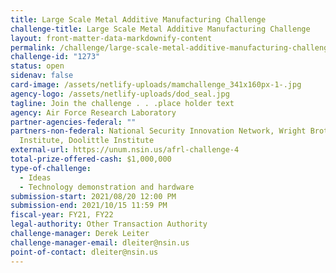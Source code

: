```yaml
---
title: Large Scale Metal Additive Manufacturing Challenge
challenge-title: Large Scale Metal Additive Manufacturing Challenge
layout: front-matter-data-markdownify-content
permalink: /challenge/large-scale-metal-additive-manufacturing-challenge/
challenge-id: "1273"
status: open
sidenav: false
card-image: /assets/netlify-uploads/mamchallenge_341x160px-1-.jpg
agency-logo: /assets/netlify-uploads/dod_seal.jpg
tagline: Join the challenge . . .place holder text
agency: Air Force Research Laboratory
partner-agencies-federal: ""
partners-non-federal: National Security Innovation Network, Wright Brothers
  Institute, Doolittle Institute
external-url: https://unum.nsin.us/afrl-challenge-4
total-prize-offered-cash: $1,000,000
type-of-challenge:
  - Ideas
  - Technology demonstration and hardware
submission-start: 2021/08/20 12:00 PM
submission-end: 2021/10/15 11:59 PM
fiscal-year: FY21, FY22
legal-authority: Other Transaction Authority
challenge-manager: Derek Leiter
challenge-manager-email: dleiter@nsin.us
point-of-contact: dleiter@nsin.us
---
```

